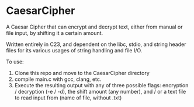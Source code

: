 # CaesarCipher

A Caesar Cipher that can encrypt and decrypt text, either from manual or file input, by shifting it a certain amount.

Written entirely in C23, and dependent on the libc, stdio, and string header files for its various usages of string handling and file I/O.

To use: 
1. Clone this repo and move to the CaesarCipher directory
2. compile main.c with gcc, clang, etc.
3. Execute the resulting output with any of three possible flags: encryption / decryption (-e / -d), the shift amount (any number), and / or a text file to read input from (name of file, without .txt)
